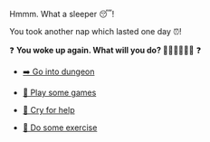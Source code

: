  Hmmm. What a sleeper 😴!

You took another nap which lasted one day ⏰!

❓ **You woke up again. What will you do? 🤷🏽‍♀️🤷🏽‍♂️** ❓

- [➡️ Go into dungeon](../1/1.md)

- [🎲 Play some games](0-BB.md)

- [📢 Cry for help](0-C.md)

- [💪 Do some exercise](0-D.md)
